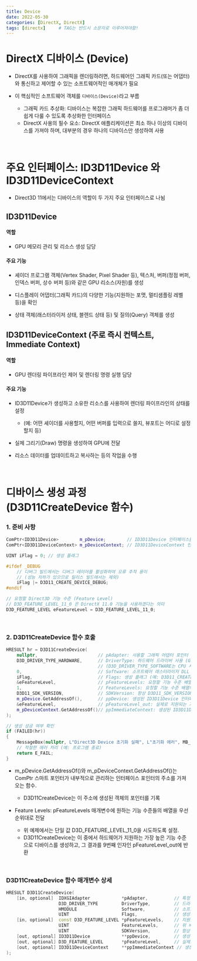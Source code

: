 ```yaml
---
title: Device
date: 2022-05-30
categories: [DirectX, DirectX]
tags: [directx]		# TAG는 반드시 소문자로 이루어져야함!
---
```


# DirectX 디바이스 (Device)

* DirectX를 사용하여 그래픽을 렌더링하려면, 하드웨어인 그래픽 카드(또는 어댑터)와 통신하고 제어할 수 있는 소프트웨어적인 매개체가 필요

* 이 핵심적인 소프트웨어 객체를 `디바이스(Device)`라고 부름

  * 그래픽 카드 추상화: 디바이스는 복잡한 그래픽 하드웨어를 프로그래머가 좀 더 쉽게 다룰 수 있도록 추상화한 인터페이스
  * DirectX 사용의 필수 요소: DirectX 애플리케이션은 최소 하나 이상의 디바이스를 가져야 하며, 대부분의 경우 하나의 디바이스만 생성하여 사용

<br>

# 주요 인터페이스: ID3D11Device 와 ID3D11DeviceContext

* Direct3D 11에서는 디바이스의 역할이 두 가지 주요 인터페이스로 나뉨

## ID3D11Device

#### 역할 
  * GPU 메모리 관리 및 리소스 생성 담당

#### 주요 기능

  * 셰이더 프로그램 객체(Vertex Shader, Pixel Shader 등), 텍스처, 버퍼(정점 버퍼, 인덱스 버퍼, 상수 버퍼 등)와 같은 GPU 리소스(자원)를 생성
  
  * 디스플레이 어댑터(그래픽 카드)의 다양한 기능(지원하는 포맷, 멀티샘플링 레벨 등)을 확인
  
  * 상태 객체(래스터라이저 상태, 블렌드 상태 등) 및 질의(Query) 객체를 생성


## ID3D11DeviceContext (주로 즉시 컨텍스트, Immediate Context)

#### 역할

* GPU 렌더링 파이프라인 제어 및 렌더링 명령 실행 담당

#### 주요 기능

* ID3D11Device가 생성하고 소유한 리소스를 사용하여 렌더링 파이프라인의 상태를 설정
  * (예: 어떤 셰이더를 사용할지, 어떤 버퍼를 입력으로 쓸지, 뷰포트는 어디로 설정할지 등)

* 실제 그리기(Draw) 명령을 생성하여 GPU에 전달

* 리소스 데이터를 업데이트하고 복사하는 등의 작업을 수행

<br>

# 디바이스 생성 과정 (D3D11CreateDevice 함수)

### 1. 준비 사항

```c++
ComPtr<ID3D11Device>        m_pDevice;        // ID3D11Device 인터페이스를 받을 스마트 포인터
ComPtr<ID3D11DeviceContext> m_pDeviceContext; // ID3D11DeviceContext 인터페이스를 받을 스마트 포인터

UINT iFlag = 0; // 생성 플래그

#ifdef _DEBUG
    // 디버그 빌드에서는 디버그 레이어를 활성화하여 오류 추적 용이
    // (성능 저하가 있으므로 릴리스 빌드에서는 제외)
    iFlag |= D3D11_CREATE_DEVICE_DEBUG;
#endif

// 요청할 Direct3D 기능 수준 (Feature Level)
// D3D_FEATURE_LEVEL_11_0 은 DirectX 11.0 기능을 사용하겠다는 의미
D3D_FEATURE_LEVEL eFeatureLevel = D3D_FEATURE_LEVEL_11_0;
```

<br>

### 2. D3D11CreateDevice 함수 호출

```c++
HRESULT hr = D3D11CreateDevice(
    nullptr,                       // pAdapter: 사용할 그래픽 어댑터 포인터 (nullptr이면 기본 어댑터 사용)
    D3D_DRIVER_TYPE_HARDWARE,      // DriverType: 하드웨어 드라이버 사용 (GPU 가속)
                                   // (D3D_DRIVER_TYPE_SOFTWARE는 CPU 사용)
    0,                             // Software: 소프트웨어 래스터라이저 DLL 핸들 (하드웨어 사용 시 0)
    iFlag,                         // Flags: 생성 플래그 (예: D3D11_CREATE_DEVICE_DEBUG)
    &eFeatureLevel,                // pFeatureLevels: 요청할 기능 수준 배열 (여기서는 단일 값 주소 전달)
    1,                             // FeatureLevels: 요청할 기능 수준 배열의 크기 (단일 값이므로 1)
    D3D11_SDK_VERSION,             // SDKVersion: 항상 D3D11_SDK_VERSION 사용
    m_pDevice.GetAddressOf(),      // ppDevice: 생성된 ID3D11Device 인터페이스를 받을 포인터의 주소
    &eFeatureLevel,                // pFeatureLevel_out: 실제로 지원되는 기능 수준을 받을 변수의 주소 (여기서는 입력과 동일 변수 사용)
    m_pDeviceContext.GetAddressOf()// ppImmediateContext: 생성된 ID3D11DeviceContext 인터페이스를 받을 포인터의 주소
);

// 생성 성공 여부 확인
if (FAILED(hr))
{
    MessageBox(nullptr, L"Direct3D Device 초기화 실패", L"초기화 에러", MB_OK);
    // 적절한 에러 처리 (예: 프로그램 종료)
    return E_FAIL;
}
```

* m_pDevice.GetAddressOf()와 m_pDeviceContext.GetAddressOf()는 ComPtr 스마트 포인터가 내부적으로 관리하는 인터페이스 포인터의 주소를 가져오는 함수.
  * D3D11CreateDevice는 이 주소에 생성된 객체의 포인터를 기록

* Feature Levels: pFeatureLevels 매개변수에 원하는 기능 수준들의 배열을 우선순위대로 전달
  * 위 예제에서는 단일 값 D3D_FEATURE_LEVEL_11_0을 시도하도록 설정.
  * D3D11CreateDevice는 이 중에서 하드웨어가 지원하는 가장 높은 기능 수준으로 디바이스를 생성하고, 그 결과를 9번째 인자인 pFeatureLevel_out에 반환

<br>

### D3D11CreateDevice 함수 매개변수 상세

```c++
HRESULT D3D11CreateDevice(
    [in, optional]  IDXGIAdapter            *pAdapter,          // 특정 그래픽 어댑터 지정 (nullptr: 기본값)
                    D3D_DRIVER_TYPE         DriverType,         // 드라이버 유형 (하드웨어, 소프트웨어, WARP 등)
                    HMODULE                 Software,           // 소프트웨어 드라이버 DLL 핸들 (DriverType이 소프트웨어일 때)
                    UINT                    Flags,              // 생성 플래그 (예: 디버그)
    [in, optional]  const D3D_FEATURE_LEVEL *pFeatureLevels,    // 지원을 시도할 기능 수준 배열
                    UINT                    FeatureLevels,      // 위 배열의 요소 개수
                    UINT                    SDKVersion,         // 항상 D3D11_SDK_VERSION
    [out, optional] ID3D11Device            **ppDevice,         // 생성된 디바이스 인터페이스 포인터 반환
    [out, optional] D3D_FEATURE_LEVEL       *pFeatureLevel,     // 실제로 선택된 기능 수준 반환
    [out, optional] ID3D11DeviceContext     **ppImmediateContext // 생성된 즉시 컨텍스트 인터페이스 포인터 반환
);
```